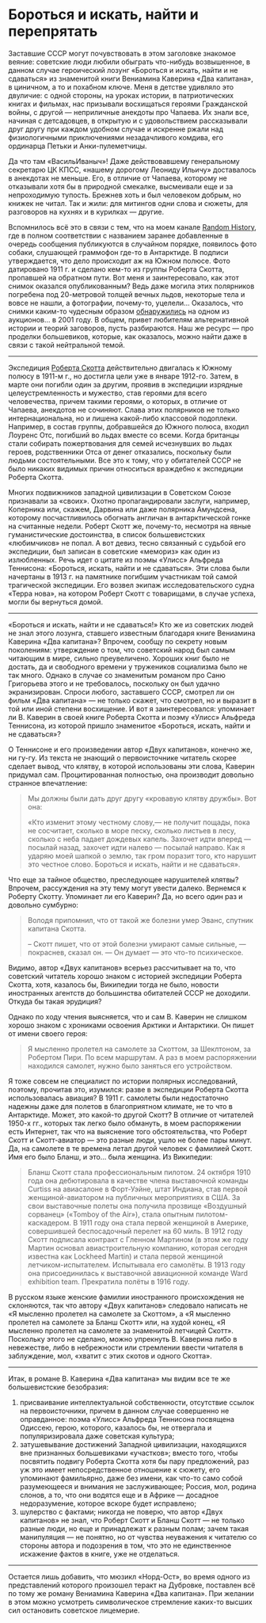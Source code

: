 # Бороться и искать, найти и перепрятать

Заставшие СССР могут почувствовать в этом заголовке знакомое веяние: советские люди любили обыграть что-нибудь возвышенное, в данном случае героический лозунг «Бороться и искать, найти и не сдаваться» из знаменитой книги Вениамина Каверина «Два капитана», в циничном, а то и похабном ключе. Меня в детстве удивляло это двуличие: с одной стороны, на уроках истории, в патриотических книгах и фильмах, нас призывали восхищаться героями Гражданской войны, с другой — неприличные анекдоты про Чапаева. Их знали все, начиная с детсадовцев, в открытую и с удовольствием рассказывали  друг другу при каждом удобном случае и искренне ржали над физиологичными приключениями незадачливого комдива, его ординарца Петьки и Анки-пулеметчицы. 

Да что там «ВасильИваныч»! Даже действовавшему генеральному секретарю ЦК КПСС, «нашему дорогому Леониду Ильичу» доставалось в анекдотах не меньше. Его, в отличие от Чапаева, которому не отказывали хотя бы в природной смекалке, высмеивали еще и за непроходимую тупость. Брежнев хоть и был человеком добрым, но книжек не читал. Так и жили: для митингов одни слова и сюжеты, для разговоров на кухнях и в курилках — другие.

Вспомнилось всё это в связи с тем, что на моем канале [Random History](https://t.me/random_historical_pictures/2717), где в полном соответствии с названием заранее добавленные в очередь сообщения публикуются в случайном порядке, появилось фото собаки, слушающей граммофон где-то в Антарктиде. В подписи утверждается, что дело происходит аж на Южном полюсе. Фото датировано 1911 г. и сделано кем-то из группы Роберта Скотта, пропавшей на обратном пути. Вот меня и заинтересовало, как этот снимок оказался опубликованным? Ведь даже могила этих полярников погребена под 20-метровой толщей вечных льдов, некоторые тела и вовсе не нашли, а фотографии, почему-то, уцелели… Оказалось, что снимки каким-то чудесным образом [обнаружились](http://www.furfur.me/furfur/culture/culture/152503-poteryannye-fotografii-antarktidy-kapitana-roberta-skotta) на одном из аукционов… в 2001 году. В общем, привет любителям альтернативной истории и теорий заговоров, пусть разбираются. Наш же ресурс — про проделки большевиков, которые, как оказалось, можно найти даже в связи с такой нейтральной темой.

***

Экспедиция [Роберта Скотта](https://w.wiki/FSBi) действительно двигалась к Южному полюсу в 1911-м г., но достигла цели уже в январе 1912-го. Затем, в марте они погибли один за другим, проявив в экспедиции изрядные целеустремленность и мужество, став героями для всего человечества, причем такими героями, о которых, в отличие от Чапаева, анекдотов не сочиняют. Слава этих полярников не только интернациональна, но и лишена какой-либо классовой подоплеки. Например, в состав группы, добравшейся до Южного полюса, входил Лоуренс Отс, погибший во льдах вместе со всеми. Когда британцы стали собирать пожертвования для семей исчезнувших во льдах героев, родственники Отса от денег отказались, поскольку были людьми состоятельными. Все это к тому, что у обитателей СССР не было никаких видимых причин относиться враждебно к экспедиции Роберта Скотта. 

Многих подвижников западной цивилизации в Советском Союзе признавали за «своих». Охотно пропагандировали заслуги, например, Коперника или, скажем, Дарвина или даже полярника Амундсена, которому посчастливилось обогнать англичан в антарктической гонке на считанные недели. Роберт Скотт же, почему-то, несмотря на явные гуманистические достоинства, в список большевистских «любимчиков» не попал. А вот девиз, тесно связанный с судьбой его экспедиции, был записан в советские «мемориз» как один из излюбленных. Речь идет о цитате из поэмы «Улисс» Альфреда Теннисона: «Бороться, искать, найти и не сдаваться». Эти слова были начертаны в 1913 г. на памятнике погибшим участникам той самой трагической экспедиции. Его возвел экипаж исследовательского судна «Терра нова», на котором Роберт Скотт с товарищами, в случае успеха, могли бы вернуться домой.

***

«Бороться и искать, найти и не сдаваться!» Кто же из советских людей не знал этого лозунга, ставшего известным благодаря книге Вениамина Каверина «Два капитана»? Впрочем, сообщу по секрету новым поколениям: утверждение о том, что советский народ был самым читающим в мире, сильно преувеличено. Хороших книг было не достать, да и свободного времени у тружеников социализма было не так много. Однако в случае со знаменитым романом про Саню Григорьева этого и не требовалось, поскольку он был удачно экранизирован. Спроси любого, заставшего СССР, смотрел ли он фильм «Два капитана» — не только скажет, что смотрел, но и выразит в той или иной степени восхищение. И вот я заинтересовался: упоминает ли В. Каверин в своей книге Роберта Скотта и поэму «Улисс» Альфреда Теннисона, из которой пришло знаменитое «Бороться, искать, найти и не сдаваться»?

О Теннисоне и его произведении автор «Двух капитанов», конечно же, ни гу-гу. Из текста не знающий о первоисточнике читатель скорее сделает вывод, что клятву, в которой использованы эти слова, Каверин придумал сам. Процитированная полностью, она производит довольно странное впечатление:

> Мы должны были дать друг другу «кровавую клятву дружбы». Вот она:
>
> «Кто изменит этому честному слову,— не получит пощады, пока не сосчитает, сколько в море песку, сколько листьев в лесу, сколько с неба падает дождевых капель. Захочет идти вперед — посылай назад, захочет идти налево — посылай направо. Как я ударяю моей шапкой о землю, так гром поразит того, кто нарушит это честное
слово. Бороться и искать, найти и не сдаваться».

Что еще за тайное общество, преследующее нарушителей клятвы? Впрочем, рассуждения на эту тему могут увести далеко. Вернемся к Роберту Скотту. Упоминает ли его Каверин? Да, но всего один раз и довольно сумбурно:

> Володя припомнил, что от такой же болезни умер Эванс, спутник капитана Скотта.
>
> – Скотт пишет, что от этой болезни умирают самые сильные, — покраснев, сказал он. — Он думает — это что-то психическое.

Видимо, автор «Двух капитанов» всерьез рассчитывает на то, что советский читатель хорошо знаком с историей экспедиции Роберта Скотта, хотя, казалось бы, Википедии тогда не было, новости иностранных агентств до большинства обитателей СССР не доходили. Откуда бы такая эрудиция? 

Однако по ходу чтения выясняется, что и сам В. Каверин не слишком хорошо знаком с хрониками освоения Арктики и Антарктики. Он пишет от имени своего героя:

> Я мысленно пролетел на самолете за Скоттом, за Шеклтоном, за Робертом Пири. По всем маршрутам. А раз в моем распоряжении находился самолет, нужно было заняться его устройством.

Я тоже совсем не специалист по истории полярных исследований, поэтому, прочитав это, изумился: разве в экспедиции Роберта Скотта использовалась авиация? В 1911 г. самолеты были недостаточно надежны даже для полетов в благоприятном климате, не то что в Антарктиде. Может, это какой-то другой Скотт? В отличие от читателей 1950-х гг., которых так легко было обмануть, в моем распоряжении есть Интернет, так что на выяснение того обстоятельства, что Роберт Скотт и Скотт-авиатор — это разные люди, ушло не более пары минут. Да, на самолете в те времена летал другой человек с фамилией Скотт. Имя его было Бланш, и это… была женщина. Из Википедии:

> Бланш Скотт стала профессиональным пилотом. 24 октября 1910 года она дебютировала в качестве члена выставочной команды Curtiss на авиасалоне в Форт-Уэйне, штат Индиана, став первой женщиной-авиатором на публичных мероприятиях в США. За свои выставочные полеты она получила прозвище «Воздушный сорванец» («Tomboy of the Air»), стала опытным пилотом-каскадером. В 1911 году она стала первой женщиной в Америке, совершившей беспосадочный перелет на 60 миль. В 1912 году Скотт подписала контракт с Гленном Мартином (в этом же году Мартин основал авиастроительную компанию, которая сегодня известна как Lockheed Martin) и стала первой женщиной летчиком-испытателем. Испытывала его самолёты. В 1913 году она присоединилась к выставочной авиационной команде Ward exhibition team. Прекратила полёты в 1916 году.

В русском языке женские фамилии иностранного происхождения не склоняются, так что автору «Двух капитанов» следовало написать не «Я мысленно пролетел на самолете за Скоттом», а «Я мысленно пролетел на самолете за Бланш Скотт» или, на худой конец, «Я мысленно пролетел на самолете за знаменитой летчицей Скотт». Поскольку этого не сделано, можно упрекнуть В. Каверина либо в невежестве, либо в небрежности или стремлении ввести читателя в заблуждение, мол, «хватит с этих скотов и одного Скотта».

***

Итак, в романе В. Каверина «Два капитана» мы видим все те же большевистские безобразия:

1. присваивание интеллектуальной собственности, отсутствие ссылок на первоисточники, причем в данном случае совершенно не оправданное: поэма «Улисс» Альфреда Теннисона посвящена Одиссею, герою, которого, казалось бы, не отвергала и популяризировала даже советская культура;
2. затушевывание достижений Западной цивилизации, находящихся вне признанных большевиками «участков»; вместо того, чтобы посвятить подвигу Роберта Скотта хотя бы пару предложений, раз уж это имеет непосредственное отношение к сюжету, его упоминают фамильярно, даже без имени, как что-то само собой разумеющееся и внимания не заслуживающее; Россия, мол, родина слонов, а то, что они водятся еще и в Африке — досадное недоразумение, которое вскоре будет исправлено;
3. шулерство с фактами; никогда не поверю, что автор «Двух капитанов» не знал, что Роберт Скотт и Бланш Скотт — не только разные люди, но еще и принадлежат к разным полам; зачем такая манипуляция — не понятно, но от чувства неуважения к читателю со стороны автора и подозрения в том, что это не единственное искажение фактов в книге, уже не отделаться.

***

Остается лишь добавить, что мюзикл «Норд-Ост», во время одного из представлений которого произошел теракт на Дубровке, поставлен всё по тому же роману Вениамина Каверина «Два капитана». При желании в этом можно усмотреть символическое стремление каких-то высших сил остановить советское лицемерие. 

